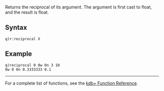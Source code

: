 Returns the reciprocal of its argument. The argument is first cast to float, and the result is float.

Syntax
------

    q)r:reciprocal X

Example
-------

    q)reciprocal 0 0w 0n 3 10
    0w 0 0n 0.3333333 0.1

------------------------------------------------------------------------

For a complete list of functions, see the [kdb+ Function Reference](Reference "wikilink").
